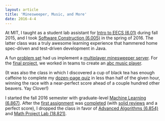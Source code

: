 ```yaml
---
layout: article
title: 'Minesweeper, Music, and More'
date: 2016-4-4
---
```


At MIT, I taught as a student lab assistant for <a href="https://ocw.mit.edu/courses/electrical-engineering-and-computer-science/6-01sc-introduction-to-electrical-engineering-and-computer-science-i-spring-2011/" target="_blank">Intro to EECS (6.01)</a> during fall 2015, and I took <a href="http://web.mit.edu/6.005/www/sp16/" target="_blank">Software Construction (6.005)</a> in the spring of 2016. The latter class was a truly awesome learning experience that hammered home spec-driven and test-driven development in Java.

A fun <a href="http://web.mit.edu/6.005/www/sp16/psets/ps4/" target="_blank">problem set</a> had us implement a <a href="https://github.com/trattner/6.005/tree/master/minesweeper" target="_blank">multiplayer minesweeper server</a>. For the <a href="http://web.mit.edu/6.005/www/sp16/projects/abcplayer/" target="_blank">final project</a>, we worked in teams to create an <a href="https://github.com/trattner/6.005/tree/master/music-player" target="_blank">abc music player</a>.

(It was also the class in which I discovered a cup of black tea has enough caffeine to complete my <a href="http://web.mit.edu/6.005/www/sp16/quizzes/archive/quiz1.pdf" target="_blank">dozen-page quiz</a> in less than half of the given hour, winning the race with a near-perfect score ahead of a couple hundred other beavers. Yay Clover!)

I started the fall 2016 semester with graduate-level <a href="https://stellar.mit.edu/S/course/6/fa17/6.867/index.html" target="_blank">Machine Learning (6.867)</a>. After the <a href="/img/papers/homework1.pdf" target="_blank">first assignment</a> was <a href="/img/papers/6-867-homework.pdf" target="_blank">completed</a> (with <a href="/img/papers/Reviews-hw1.pdf" target="_blank">solid reviews</a> and a perfect score), I dropped the class in favor of <a href="http://courses.csail.mit.edu/6.854/current/" target="_blank">Advanced Algorithms (6.854)</a> and <a href="http://www-math.mit.edu/~dav/821.html" target="_blank">Math Project Lab (18.821)</a>.
